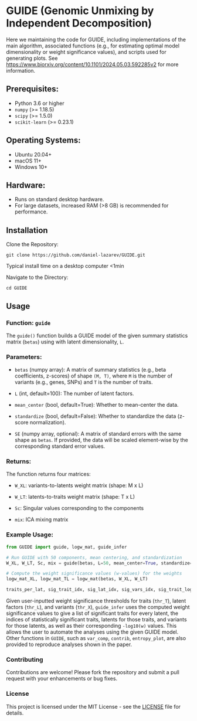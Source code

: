 # GUIDE (Genomic Unmixing by Independent Decomposition)

Here we maintaining the code for GUIDE, including implementations of the main algorithm, associated functions (e.g., for estimating optimal model dimensionality or weight significance values), and scripts used for generating plots. See https://www.biorxiv.org/content/10.1101/2024.05.03.592285v2 for more information. 

## Prerequisites:
- Python 3.6 or higher
- `numpy` (>= 1.18.5)
- `scipy` (>= 1.5.0)
- `scikit-learn` (>= 0.23.1)

## Operating Systems:
- Ubuntu 20.04+
- macOS 11+
- Windows 10+

## Hardware:
- Runs on standard desktop hardware.
- For large datasets, increased RAM (>8 GB) is recommended for performance.

## Installation
Clone the Repository:

```
git clone https://github.com/daniel-lazarev/GUIDE.git
```
Typical install time on a desktop computer <1min

Navigate to the Directory:

```
cd GUIDE
```

## Usage

### Function: `guide`
The `guide()` function builds a GUIDE model of the given summary statistics matrix (`betas`) using with latent dimensionality, `L`.

### Parameters:
- `betas` (numpy array): A matrix of summary statistics (e.g., beta coefficients, z-scores) of shape `(M, T)`, where `M` is the number of variants (e.g., genes, SNPs) and `T` is the number of traits.

- `L` (int, default=100): The number of latent factors.

- `mean_center` (bool, default=True): Whether to mean-center the data.

- `standardize` (bool, default=False): Whether to standardize the data (z-score normalization).

- `SE` (numpy array, optional): A matrix of standard errors with the same shape as `betas`. If provided, the data will be scaled element-wise by the corresponding standard error values.


### Returns:
The function returns four matrices:

- `W_XL`: variants-to-latents weight matrix (shape: M x L)

- `W_LT`: latents-to-traits weight matrix  (shape: T x L)

- `Sc`: Singular values corresponding to the components

- `mix`: ICA mixing matrix


### Example Usage:
```python
from GUIDE import guide, logw_mat, guide_infer
```
```python
# Run GUIDE with 50 components, mean centering, and standardization
W_XL, W_LT, Sc, mix = guide(betas, L=50, mean_center=True, standardize=True)
```
```python
# Compute the weight significance values (w-values) for the weights
logw_mat_XL, logw_mat_TL = logw_mat(betas, W_XL, W_LT)
```
```python
traits_per_lat, sig_trait_idx, sig_lat_idx, sig_vars_idx, sig_trait_logw, sig_lat_logw, sig_vars_logw = guide_infer(logw_mat_XL,logw_mat_TL, thr_T = 8, thr_L = 8, thr_X = 8)
```
Given user-inputted weight significance thresholds for traits (`thr_T`), latent factors (`thr_L`), and variants (`thr_X`), `guide_infer` uses the computed weight significance values to give a list of significant traits for every latent, the indices of statistically significant traits, latents for those traits, and variants for those latents, as well as their corresponding `-log10(w)` values. This allows the user to automate the analyses using the given GUIDE model.
Other functions in `GUIDE`, such as `var_comp`, `contrib`, `entropy_plot`, are also provided to reproduce analyses shown in the paper. 




### Contributing
Contributions are welcome! Please fork the repository and submit a pull request with your enhancements or bug fixes.


### License

This project is licensed under the MIT License - see the [LICENSE](LICENSE) file for details.
